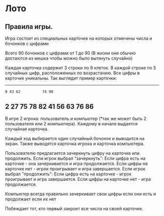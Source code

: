 # Лото

## Правила игры.

Игра состоит из специальных карточек на которых отмечены числа и бочонков с цифрами

Всего 90 бочонков с цифрами от 1 до 90 (В жизни они обычно достаются из мешка чтобы можно было вытянуть случайно)

Каждая карточка содержит 3 строки по 9 клеток. В каждой строке по 5 случайных цифр, 
расположенных по возрастанию. Все цифры в карточке уникальны. Так выглядит пример карточки:

--------------------------
    9 43 62          74 90
 2    27    75 78    82
   41 56 63     76      86
--------------------------

В игре 2 игрока: пользователь и компьютер (*так же может быть 2 пользователя или 2 компьютера). 
Каждому в начале выдается случайная карточка. 

Каждый ход выбирается один случайный бочонок и выводится на экран.
Также выводятся карточка игрока и карточка компьютера.

Пользователю предлагается зачеркнуть цифру на карточке или продолжить.
Если игрок выбрал "зачеркнуть":
	Если цифра есть на карточке - она зачеркивается и игра продолжается.
	Если цифры на карточке нет - игрок проигрывает и игра завершается.
Если игрок выбрал "продолжить":
	Если цифра есть на карточке - игрок проигрывает и игра завершается.
	Если цифры на карточке нет - игра продолжается.
    
Компьютер всегда правильно зачеркивает свои цифры если они есть и продолжает если их нет
	
Побеждает тот, кто первый закроет все числа на своей карточке.
